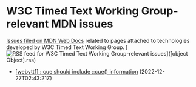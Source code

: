 # W3C Timed Text Working Group-relevant MDN issues

[Issues filed on MDN Web Docs](https://github.com/mdn/content/issues) related to pages attached to technologies developed by W3C Timed Text Working Group. [![RSS feed for W3C Timed Text Working Group-relevant issues](https://www.w3.org/QA/2007/04/feed_icon)]([object Object].rss)

* [[webvtt1] ::cue should include ::cue() information](https://github.com/mdn/content/issues/23209) (2022-12-27T02:43:21Z)
  
